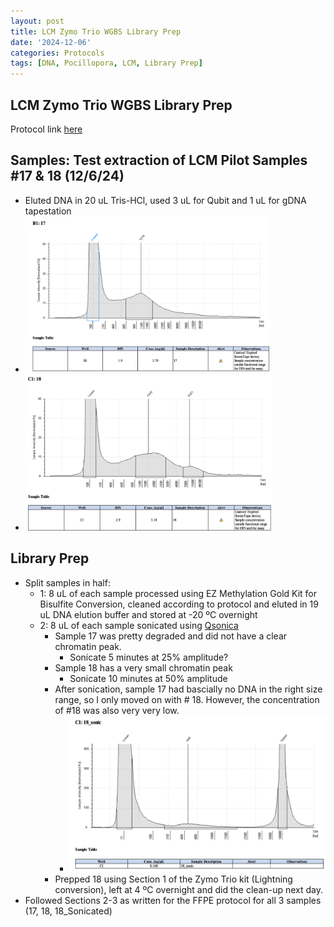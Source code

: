 ```yaml
---
layout: post
title: LCM Zymo Trio WGBS Library Prep
date: '2024-12-06'
categories: Protocols
tags: [DNA, Pocillopora, LCM, Library Prep]
---
```


## LCM Zymo Trio WGBS Library Prep

Protocol link [here](https://zdellaert.github.io/ZD_Putnam_Lab_Notebook/LCM-Zymo-Trio-WGBS-Library-Prep/)

## Samples: Test extraction of LCM Pilot Samples #17 & 18 (12/6/24)

- Eluted DNA in 20 uL Tris-HCl, used 3 uL for Qubit and 1 uL for gDNA tapestation
- <img src="https://github.com/zdellaert/ZD_Putnam_Lab_Notebook/blob/master/images/tapestation/LCM_Pilot_WGBS/2024-12-08-LCM-WGBS-Trio-Test_17_gDNA.png?raw=true" height="250">
- <img src="https://github.com/zdellaert/ZD_Putnam_Lab_Notebook/blob/master/images/tapestation/LCM_Pilot_WGBS/2024-12-08-LCM-WGBS-Trio-Test_18_gDNA.png?raw=true" height="250">

## Library Prep

- Split samples in half:
  - 1: 8 uL of each sample processed using EZ Methylation Gold Kit for Bisulfite Conversion, cleaned according to protocol and eluted in 19 uL DNA elution buffer and stored at -20 ºC overnight 
  - 2: 8 uL of each sample sonicated using [Qsonica](https://meschedl.github.io/MESPutnam_Open_Lab_Notebook/Qsonica/)
    - Sample 17 was pretty degraded and did not have a clear chromatin peak. 
      - Sonicate 5 minutes at 25% amplitude?
    - Sample 18 has a very small chromatin peak 
      - Sonicate 10 minutes at 50% amplitude
    - After sonication, sample 17 had bascially no DNA in the right size range, so I only moved on with # 18. However, the concentration of #18 was also very very low. 
      - <img src="https://github.com/zdellaert/ZD_Putnam_Lab_Notebook/blob/master/images/tapestation/LCM_Pilot_WGBS/2024-12-08-LCM-WGBS-Trio-Test_18_sonicated.png?raw=true" height="250">
    - Prepped 18 using Section 1 of the Zymo Trio kit (Lightning conversion), left at 4 ºC overnight and did the clean-up next day.
- Followed Sections 2-3 as written for the FFPE protocol for all 3 samples (17, 18, 18_Sonicated)